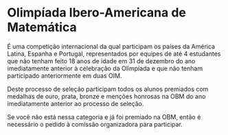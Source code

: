# Olimpíada Ibero-Americana de Matemática

É uma competição internacional da qual participam os países da América Latina, Espanha e Portugal, representados por equipes de até 4 estudantes que não tenham feito 18 anos de idade em 31 de dezembro do ano imediatamente anterior à celebração da Olimpíada e que não tenham participado anteriormente em duas OIM.

Deste processo de seleção participam todos os alunos premiados com medalhas de ouro, prata, bronze e menções honrosas na OBM do ano imediatamente anterior ao processo de seleção.

Se você não está nessa categoria e já foi premiado na OBM, então é necessário o pedido à comissão organizadora para participar.
